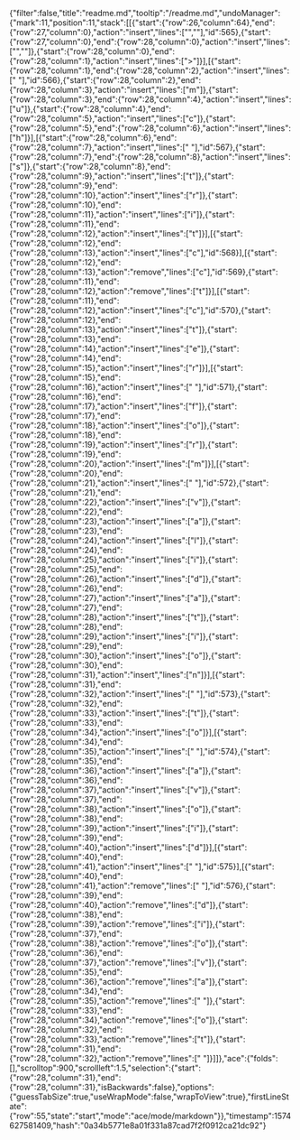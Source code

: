 {"filter":false,"title":"readme.md","tooltip":"/readme.md","undoManager":{"mark":11,"position":11,"stack":[[{"start":{"row":26,"column":64},"end":{"row":27,"column":0},"action":"insert","lines":["",""],"id":565},{"start":{"row":27,"column":0},"end":{"row":28,"column":0},"action":"insert","lines":["",""]},{"start":{"row":28,"column":0},"end":{"row":28,"column":1},"action":"insert","lines":[">"]}],[{"start":{"row":28,"column":1},"end":{"row":28,"column":2},"action":"insert","lines":[" "],"id":566},{"start":{"row":28,"column":2},"end":{"row":28,"column":3},"action":"insert","lines":["m"]},{"start":{"row":28,"column":3},"end":{"row":28,"column":4},"action":"insert","lines":["u"]},{"start":{"row":28,"column":4},"end":{"row":28,"column":5},"action":"insert","lines":["c"]},{"start":{"row":28,"column":5},"end":{"row":28,"column":6},"action":"insert","lines":["h"]}],[{"start":{"row":28,"column":6},"end":{"row":28,"column":7},"action":"insert","lines":[" "],"id":567},{"start":{"row":28,"column":7},"end":{"row":28,"column":8},"action":"insert","lines":["s"]},{"start":{"row":28,"column":8},"end":{"row":28,"column":9},"action":"insert","lines":["t"]},{"start":{"row":28,"column":9},"end":{"row":28,"column":10},"action":"insert","lines":["r"]},{"start":{"row":28,"column":10},"end":{"row":28,"column":11},"action":"insert","lines":["i"]},{"start":{"row":28,"column":11},"end":{"row":28,"column":12},"action":"insert","lines":["t"]}],[{"start":{"row":28,"column":12},"end":{"row":28,"column":13},"action":"insert","lines":["c"],"id":568}],[{"start":{"row":28,"column":12},"end":{"row":28,"column":13},"action":"remove","lines":["c"],"id":569},{"start":{"row":28,"column":11},"end":{"row":28,"column":12},"action":"remove","lines":["t"]}],[{"start":{"row":28,"column":11},"end":{"row":28,"column":12},"action":"insert","lines":["c"],"id":570},{"start":{"row":28,"column":12},"end":{"row":28,"column":13},"action":"insert","lines":["t"]},{"start":{"row":28,"column":13},"end":{"row":28,"column":14},"action":"insert","lines":["e"]},{"start":{"row":28,"column":14},"end":{"row":28,"column":15},"action":"insert","lines":["r"]}],[{"start":{"row":28,"column":15},"end":{"row":28,"column":16},"action":"insert","lines":[" "],"id":571},{"start":{"row":28,"column":16},"end":{"row":28,"column":17},"action":"insert","lines":["f"]},{"start":{"row":28,"column":17},"end":{"row":28,"column":18},"action":"insert","lines":["o"]},{"start":{"row":28,"column":18},"end":{"row":28,"column":19},"action":"insert","lines":["r"]},{"start":{"row":28,"column":19},"end":{"row":28,"column":20},"action":"insert","lines":["m"]}],[{"start":{"row":28,"column":20},"end":{"row":28,"column":21},"action":"insert","lines":[" "],"id":572},{"start":{"row":28,"column":21},"end":{"row":28,"column":22},"action":"insert","lines":["v"]},{"start":{"row":28,"column":22},"end":{"row":28,"column":23},"action":"insert","lines":["a"]},{"start":{"row":28,"column":23},"end":{"row":28,"column":24},"action":"insert","lines":["l"]},{"start":{"row":28,"column":24},"end":{"row":28,"column":25},"action":"insert","lines":["i"]},{"start":{"row":28,"column":25},"end":{"row":28,"column":26},"action":"insert","lines":["d"]},{"start":{"row":28,"column":26},"end":{"row":28,"column":27},"action":"insert","lines":["a"]},{"start":{"row":28,"column":27},"end":{"row":28,"column":28},"action":"insert","lines":["t"]},{"start":{"row":28,"column":28},"end":{"row":28,"column":29},"action":"insert","lines":["i"]},{"start":{"row":28,"column":29},"end":{"row":28,"column":30},"action":"insert","lines":["o"]},{"start":{"row":28,"column":30},"end":{"row":28,"column":31},"action":"insert","lines":["n"]}],[{"start":{"row":28,"column":31},"end":{"row":28,"column":32},"action":"insert","lines":[" "],"id":573},{"start":{"row":28,"column":32},"end":{"row":28,"column":33},"action":"insert","lines":["t"]},{"start":{"row":28,"column":33},"end":{"row":28,"column":34},"action":"insert","lines":["o"]}],[{"start":{"row":28,"column":34},"end":{"row":28,"column":35},"action":"insert","lines":[" "],"id":574},{"start":{"row":28,"column":35},"end":{"row":28,"column":36},"action":"insert","lines":["a"]},{"start":{"row":28,"column":36},"end":{"row":28,"column":37},"action":"insert","lines":["v"]},{"start":{"row":28,"column":37},"end":{"row":28,"column":38},"action":"insert","lines":["o"]},{"start":{"row":28,"column":38},"end":{"row":28,"column":39},"action":"insert","lines":["i"]},{"start":{"row":28,"column":39},"end":{"row":28,"column":40},"action":"insert","lines":["d"]}],[{"start":{"row":28,"column":40},"end":{"row":28,"column":41},"action":"insert","lines":[" "],"id":575}],[{"start":{"row":28,"column":40},"end":{"row":28,"column":41},"action":"remove","lines":[" "],"id":576},{"start":{"row":28,"column":39},"end":{"row":28,"column":40},"action":"remove","lines":["d"]},{"start":{"row":28,"column":38},"end":{"row":28,"column":39},"action":"remove","lines":["i"]},{"start":{"row":28,"column":37},"end":{"row":28,"column":38},"action":"remove","lines":["o"]},{"start":{"row":28,"column":36},"end":{"row":28,"column":37},"action":"remove","lines":["v"]},{"start":{"row":28,"column":35},"end":{"row":28,"column":36},"action":"remove","lines":["a"]},{"start":{"row":28,"column":34},"end":{"row":28,"column":35},"action":"remove","lines":[" "]},{"start":{"row":28,"column":33},"end":{"row":28,"column":34},"action":"remove","lines":["o"]},{"start":{"row":28,"column":32},"end":{"row":28,"column":33},"action":"remove","lines":["t"]},{"start":{"row":28,"column":31},"end":{"row":28,"column":32},"action":"remove","lines":[" "]}]]},"ace":{"folds":[],"scrolltop":900,"scrollleft":1.5,"selection":{"start":{"row":28,"column":31},"end":{"row":28,"column":31},"isBackwards":false},"options":{"guessTabSize":true,"useWrapMode":false,"wrapToView":true},"firstLineState":{"row":55,"state":"start","mode":"ace/mode/markdown"}},"timestamp":1574627581409,"hash":"0a34b5771e8a01f331a87cad7f2f0912ca21dc92"}